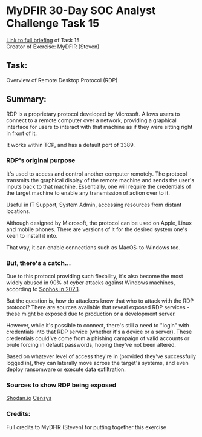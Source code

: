 # MyDFIR 30-Day SOC Analyst Challenge Task 15
[Link to full briefing](https://www.youtube.com/watch?v=tNhGxtKZo7c) of Task 15 </br>
Creator of Exercise: MyDFIR (Steven)

## Task:
Overview of Remote Desktop Protocol (RDP)

## Summary: 
RDP is a proprietary protocol developed by Microsoft. Allows users to connect to a remote computer over a network, providing a graphical interface for users to interact with that machine as if they were sitting right in front of it. 

It works within TCP, and has a default port of 3389. 

### RDP's original purpose
It's used to access and control another computer remotely. The protocol transmits the graphical display of the remote machine and sends the user's inputs back to that machine. Essentially, one will require the credentials of the target machine to enable any transmission of action over to it.

Useful in IT Support, System Admin, accessing resources from distant locations. 

Although designed by Microsoft, the protocol can be used on Apple, Linux and mobile phones. There are versions of it for the desired system one's keen to install it into. 

That way, it can enable connections such as MacOS-to-Windows too. 

### But, there's a catch...
Due to this protocol providing such flexbility, it's also become the most widely abused in 90% of cyber attacks against Windows machines, according to [Sophos in 2023](https://www.sophos.com/en-us/press/press-releases/2024/04/cybercriminals-abuse-remote-desktop-protocol-rdp-90-attacks-handled).

But the question is, how do attackers know that who to attack with the RDP protocol? There are sources available that reveal exposed RDP services - these might be exposed due to production or a development server. 

However, while it's possible to connect, there's still a need to "login" with credentials into that RDP service (whether it's a device or a server). These credentials could've come from a phishing campaign of valid accounts or brute forcing in default passwords, hoping they've not been altered. 

Based on whatever level of access they're in (provided they've successfully logged in), they can laterally move across the target's systems, and even deploy ransomware or execute data exfiltration. 

### Sources to show RDP being exposed

[Shodan.io](https://www.shodan.io/)
[Censys](https://search.censys.io/)

### Credits:
Full credits to MyDFIR (Steven) for putting together this exercise
















